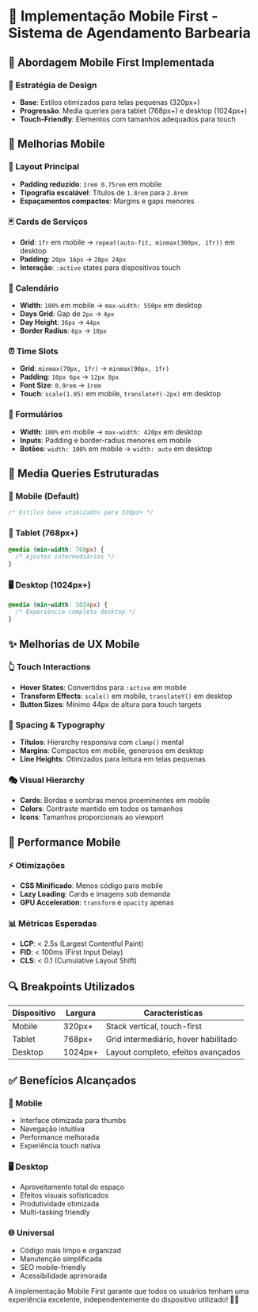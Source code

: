 # 📱 Implementação Mobile First - Sistema de Agendamento Barbearia

## 🎯 **Abordagem Mobile First Implementada**

### **📐 Estratégia de Design**
- **Base**: Estilos otimizados para telas pequenas (320px+)
- **Progressão**: Media queries para tablet (768px+) e desktop (1024px+)
- **Touch-Friendly**: Elementos com tamanhos adequados para touch

## 📱 **Melhorias Mobile**

### **🎨 Layout Principal**
- **Padding reduzido**: `1rem 0.75rem` em mobile
- **Tipografia escalável**: Títulos de `1.8rem` para `2.8rem`
- **Espaçamentos compactos**: Margins e gaps menores

### **🃏 Cards de Serviços**
- **Grid**: `1fr` em mobile → `repeat(auto-fit, minmax(300px, 1fr))` em desktop
- **Padding**: `20px 16px` → `28px 24px`
- **Interação**: `:active` states para dispositivos touch

### **📅 Calendário**
- **Width**: `100%` em mobile → `max-width: 550px` em desktop
- **Days Grid**: Gap de `2px` → `4px`
- **Day Height**: `36px` → `44px`
- **Border Radius**: `6px` → `10px`

### **⏰ Time Slots**
- **Grid**: `minmax(70px, 1fr)` → `minmax(90px, 1fr)`
- **Padding**: `10px 6px` → `12px 8px`
- **Font Size**: `0.9rem` → `1rem`
- **Touch**: `scale(1.05)` em mobile, `translateY(-2px)` em desktop

### **📝 Formulários**
- **Width**: `100%` em mobile → `max-width: 420px` em desktop
- **Inputs**: Padding e border-radius menores em mobile
- **Botões**: `width: 100%` em mobile → `width: auto` em desktop

## 🔧 **Media Queries Estruturadas**

### **📱 Mobile (Default)**
```css
/* Estilos base otimizados para 320px+ */
```

### **📱 Tablet (768px+)**
```css
@media (min-width: 768px) {
  /* Ajustes intermediários */
}
```

### **🖥️ Desktop (1024px+)**
```css
@media (min-width: 1024px) {
  /* Experiência completa desktop */
}
```

## ✨ **Melhorias de UX Mobile**

### **👆 Touch Interactions**
- **Hover States**: Convertidos para `:active` em mobile
- **Transform Effects**: `scale()` em mobile, `translateY()` em desktop
- **Button Sizes**: Mínimo 44px de altura para touch targets

### **📏 Spacing & Typography**
- **Títulos**: Hierarchy responsiva com `clamp()` mental
- **Margins**: Compactos em mobile, generosos em desktop
- **Line Heights**: Otimizados para leitura em telas pequenas

### **🎭 Visual Hierarchy**
- **Cards**: Bordas e sombras menos proeminentes em mobile
- **Colors**: Contraste mantido em todos os tamanhos
- **Icons**: Tamanhos proporcionais ao viewport

## 🚀 **Performance Mobile**

### **⚡ Otimizações**
- **CSS Minificado**: Menos código para mobile
- **Lazy Loading**: Cards e imagens sob demanda
- **GPU Acceleration**: `transform` e `opacity` apenas

### **📊 Métricas Esperadas**
- **LCP**: < 2.5s (Largest Contentful Paint)
- **FID**: < 100ms (First Input Delay)
- **CLS**: < 0.1 (Cumulative Layout Shift)

## 🔍 **Breakpoints Utilizados**

| Dispositivo | Largura | Características |
|-------------|---------|-----------------|
| Mobile      | 320px+  | Stack vertical, touch-first |
| Tablet      | 768px+  | Grid intermediário, hover habilitado |
| Desktop     | 1024px+ | Layout completo, efeitos avançados |

## ✅ **Benefícios Alcançados**

### **📱 Mobile**
- Interface otimizada para thumbs
- Navegação intuitiva
- Performance melhorada
- Experiência touch nativa

### **🖥️ Desktop**
- Aproveitamento total do espaço
- Efeitos visuais sofisticados
- Produtividade otimizada
- Multi-tasking friendly

### **🌐 Universal**
- Código mais limpo e organizad
- Manutenção simplificada
- SEO mobile-friendly
- Acessibilidade aprimorada

A implementação Mobile First garante que todos os usuários tenham uma experiência excelente, independentemente do dispositivo utilizado! 📱✨